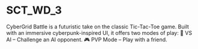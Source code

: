 # SCT_WD_3
CyberGrid Battle is a futuristic take on the classic Tic-Tac-Toe game. Built with an immersive cyberpunk-inspired UI, it offers two modes of play:  🧠 VS AI – Challenge an AI opponent.  🎮 PVP Mode – Play with a friend.
